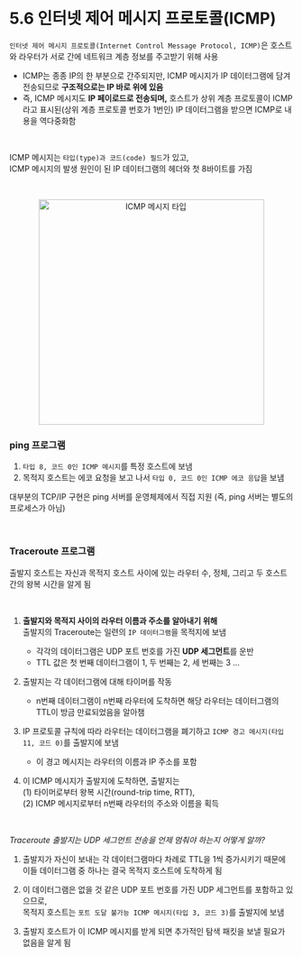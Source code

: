 # 5.6 인터넷 제어 메시지 프로토콜(ICMP)

`인터넷 제어 메시지 프로토콜(Internet Control Message Protocol, ICMP)`은 호스트와 라우터가 서로 간에 네트워크 계층 정보를 주고받기 위해 사용

- ICMP는 종종 IP의 한 부분으로 간주되지만, ICMP 메시지가 IP 데이터그램에 담겨 전송되므로 **구조적으로는 IP 바로 위에 있음**
- 즉, ICMP 메시지도 **IP 페이로드로 전송되며,** 호스트가 상위 계층 프로토콜이 ICMP라고 표시된(상위 계층 프로토콜 번호가 1번인) IP 데이터그램을 받으면 ICMP로 내용을 역다중화함

<br/>

ICMP 메시지는 `타입(type)과 코드(code) 필드`가 있고,  
ICMP 메시지의 발생 원인이 된 IP 데이터그램의 헤더와 첫 8바이트를 가짐

<br/>

<p align="center"><img width="400" alt="ICMP 메시지 타입" src="https://user-images.githubusercontent.com/86337233/213726337-f62a70cd-a7c6-4384-91e5-c692228d6fa0.png">

<br/>

### ping 프로그램

1. `타입 8, 코드 0인 ICMP 메시지`를 특정 호스트에 보냄
2. 목적지 호스트는 에코 요청을 보고 나서 `타입 0, 코드 0인 ICMP 에코 응답`을 보냄

대부분의 TCP/IP 구현은 ping 서버를 운영체제에서 직접 지원
(즉, ping 서버는 별도의 프로세스가 아님)

<br/>

### Traceroute 프로그램

출발지 호스트는 자신과 목적지 호스트 사이에 있는 라우터 수, 정체, 그리고 두 호스트 간의 왕복 시간을 알게 됨

<br/>

1. **출발지와 목적지 사이의 라우터 이름과 주소를 알아내기 위해**  
   출발지의 Traceroute는 일련의 `IP 데이터그램`을 목적지에 보냄
    - 각각의 데이터그램은 UDP 포트 번호를 가진 **UDP 세그먼트**를 운반
    - TTL 값은 첫 번째 데이터그램이 1, 두 번째는 2, 세 번째는 3 ...

2. 출발지는 각 데이터그램에 대해 타이머를 작동
    - n번째 데이터그램이 n번째 라우터에 도착하면 해당 라우터는 데이터그램의 TTL이 방금 만료되었음을 알아챔

3. IP 프로토콜 규칙에 따라 라우터는 데이터그램을 폐기하고 `ICMP 경고 메시지(타입 11, 코드 0)`를 출발지에 보냄
    - 이 경고 메시지는 라우터의 이름과 IP 주소를 포함

4. 이 ICMP 메시지가 출발지에 도착하면, 출발지는  
   (1) 타이머로부터 왕복 시간(round-trip time, RTT),  
   (2) ICMP 메시지로부터 n번째 라우터의 주소와 이름을 획득

<br/>

*Traceroute 출발지는 UDP 세그먼트 전송을 언제 멈춰야 하는지 어떻게 알까?*

1. 출발지가 자신이 보내는 각 데이터그램마다 차례로 TTL을 1씩 증가시키기 때문에  
   이들 데이터그램 중 하나는 결국 목적지 호스트에 도착하게 됨

2. 이 데이터그램은 없을 것 같은 UDP 포트 번호를 가진 UDP 세그먼트를 포함하고 있으므로,  
   목적지 호스트는 `포트 도달 불가능 ICMP 메시지(타입 3, 코드 3)`를 출발지에 보냄

3. 출발지 호스트가 이 ICMP 메시지를 받게 되면 추가적인 탐색 패킷을 보낼 필요가 없음을 알게 됨
